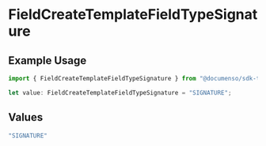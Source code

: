 # FieldCreateTemplateFieldTypeSignature

## Example Usage

```typescript
import { FieldCreateTemplateFieldTypeSignature } from "@documenso/sdk-typescript/models/operations";

let value: FieldCreateTemplateFieldTypeSignature = "SIGNATURE";
```

## Values

```typescript
"SIGNATURE"
```